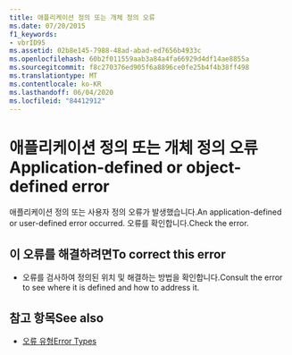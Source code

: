 ```yaml
---
title: 애플리케이션 정의 또는 개체 정의 오류
ms.date: 07/20/2015
f1_keywords:
- vbrID95
ms.assetid: 02b8e145-7988-48ad-abad-ed7656b4933c
ms.openlocfilehash: 60b2f011559aab3a84a4fa66929d4df14ae8855a
ms.sourcegitcommit: f8c270376ed905f6a8896ce0fe25b4f4b38ff498
ms.translationtype: MT
ms.contentlocale: ko-KR
ms.lasthandoff: 06/04/2020
ms.locfileid: "84412912"
---
```

# <a name="application-defined-or-object-defined-error"></a><span data-ttu-id="2408c-102">애플리케이션 정의 또는 개체 정의 오류</span><span class="sxs-lookup"><span data-stu-id="2408c-102">Application-defined or object-defined error</span></span>
<span data-ttu-id="2408c-103">애플리케이션 정의 또는 사용자 정의 오류가 발생했습니다.</span><span class="sxs-lookup"><span data-stu-id="2408c-103">An application-defined or user-defined error occurred.</span></span> <span data-ttu-id="2408c-104">오류를 확인합니다.</span><span class="sxs-lookup"><span data-stu-id="2408c-104">Check the error.</span></span>  
  
## <a name="to-correct-this-error"></a><span data-ttu-id="2408c-105">이 오류를 해결하려면</span><span class="sxs-lookup"><span data-stu-id="2408c-105">To correct this error</span></span>  
  
- <span data-ttu-id="2408c-106">오류를 검사하여 정의된 위치 및 해결하는 방법을 확인합니다.</span><span class="sxs-lookup"><span data-stu-id="2408c-106">Consult the error to see where it is defined and how to address it.</span></span>  
  
## <a name="see-also"></a><span data-ttu-id="2408c-107">참고 항목</span><span class="sxs-lookup"><span data-stu-id="2408c-107">See also</span></span>

- [<span data-ttu-id="2408c-108">오류 유형</span><span class="sxs-lookup"><span data-stu-id="2408c-108">Error Types</span></span>](../programming-guide/language-features/error-types.md)
